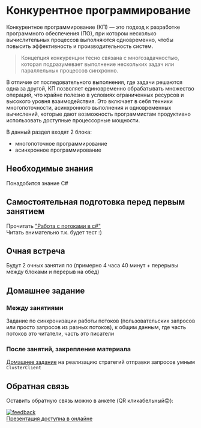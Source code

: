 # Конкурентное программирование
Конкурентное программирование (КП) — это подход к разработке программного обеспечения (ПО), при котором несколько вычислительных процессов выполняются одновременно, чтобы повысить эффективность и производительность систем.

> Концепция конкуренции тесно связана с многозадачностью, которая подразумевает выполнение нескольких задач или параллельных процессов синхронно.

В отличие от последовательного выполнения, где задачи решаются одна за другой, КП позволяет единовременно обрабатывать множество операций, что крайне полезно в условиях ограниченных ресурсов и высокого уровня взаимодействия. Это включает в себя техники многопоточности, асинхронного выполнения и одновременных вычислений, которые дают возможность программистам продуктивно использовать доступные процессорные мощности.

В данный раздел входят 2 блока:
* многопоточное программирование
* асинхронное программирование

## Необходимые знания
Понадобится знание C#

## Самостоятельная подготовка перед первым занятием
Прочитать ["Работа с потоками в c#"](https://rsdn.org/article/dotnet/CSThreading1.xml)   
Читать внимательно т.к. будет тест :)

## Очная встреча

Будут 2 очных занятия по (примерно 4 часа 40 минут + перерывы между блоками и перерыв на обед)

## Домашнее задание 
### Между занятиями
Задание по синхронизации работы потоков (пользовательских запросов или просто запросов из разных потоков), к общим данным, где часть потоков это читатели, часть это писатели

### После занятий, закрепление материала
[Домашнее задание](homework%202/README.md) на реализацию стратегий отправки запросов умным `ClusterClient`

## Обратная связь

Оставить обратную связь можно в анкете (QR кликабельный🙃):

[![feedback](feedback-qr.jpg)](https://forms.kontur.ru/form/919474ce-8f9e-49ca-8d8a-b2cc762d2198)    
[Презентация доступна в онлайне](https://docs.google.com/presentation/d/1AJ-7lnxgACAPNIal92rmQ8jSAd6uJiKB)
